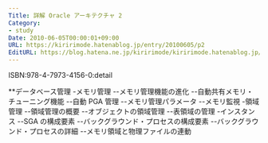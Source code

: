 ```yaml
---
Title: 詳解 Oracle アーキテクチャ 2
Category:
- study
Date: 2010-06-05T00:00:01+09:00
URL: https://kiririmode.hatenablog.jp/entry/20100605/p2
EditURL: https://blog.hatena.ne.jp/kiririmode/kiririmode.hatenablog.jp/atom/entry/8454420450078211828
---
```



ISBN:978-4-7973-4156-0:detail

**データベース管理
-メモリ管理
--メモリ管理機能の進化
--自動共有メモリ・チューニング機能
--自動 PGA 管理
--メモリ管理パラメータ
--メモリ監視
-領域管理
--領域管理の概要
--オブジェクトの領域管理
--表領域の管理
-インスタンス
--SGA の構成要素
--バックグラウンド・プロセスの構成要素
--バックグラウンド・プロセスの詳細
--メモリ領域と物理ファイルの連動
